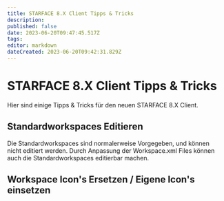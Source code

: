 ```yaml
---
title: STARFACE 8.X Client Tipps & Tricks
description: 
published: false
date: 2023-06-20T09:47:45.517Z
tags: 
editor: markdown
dateCreated: 2023-06-20T09:42:31.829Z
---
```


# STARFACE 8.X Client Tipps & Tricks

Hier sind einige Tipps & Tricks für den neuen STARFACE 8.X Client.

## Standardworkspaces Editieren
Die Standardworkspaces sind normalerweise Vorgegeben, und können nicht editiert werden.
Durch Anpassung der Workspace.xml Files können auch die Standardworkspaces editierbar machen.


## Workspace Icon's Ersetzen / Eigene Icon's einsetzen